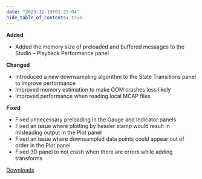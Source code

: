 ```yaml
---
date: "2023-12-19T01:23:04"
hide_table_of_contents: true
---
```


**Added**

- Added the memory size of preloaded and buffered messages to the Studio – Playback Performance panel

**Changed**

- Introduced a new downsampling algorithm to the State Transitions panel to improve performance
- Improved memory estimation to make OOM crashes less likely
- Improved performance when reading local MCAP files

**Fixed**

- Fixed unnecessary preloading in the Gauge and Indicator panels
- Fixed an issue where plotting by header stamp would result in misleading output in the Plot panel
- Fixed an issue where downsampled data points could appear out of order in the Plot panel
- Fixed 3D panel to not crash when there are errors while adding transforms

[Downloads](https://github.com/foxglove/studio/releases/tag/v1.82.0)
